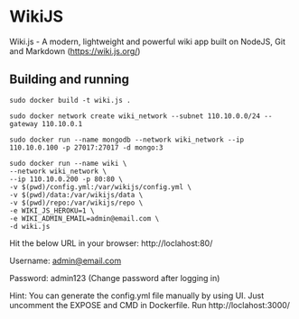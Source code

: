 # WikiJS

Wiki.js - A modern, lightweight and powerful wiki app built on NodeJS, Git and Markdown (https://wiki.js.org/)

## Building and running

```
sudo docker build -t wiki.js .

sudo docker network create wiki_network --subnet 110.10.0.0/24 --gateway 110.10.0.1

sudo docker run --name mongodb --network wiki_network --ip 110.10.0.100 -p 27017:27017 -d mongo:3

sudo docker run --name wiki \
--network wiki_network \
--ip 110.10.0.200 -p 80:80 \
-v $(pwd)/config.yml:/var/wikijs/config.yml \
-v $(pwd)/data:/var/wikijs/data \
-v $(pwd)/repo:/var/wikijs/repo \
-e WIKI_JS_HEROKU=1 \
-e WIKI_ADMIN_EMAIL=admin@email.com \
-d wiki.js
```
Hit the below URL in your browser:
http://loclahost:80/

Username: admin@email.com

Password: admin123 (Change password after logging in)

Hint: You can generate the config.yml file manually by using UI.
      Just uncomment the EXPOSE and CMD in Dockerfile. Run http://loclahost:3000/
